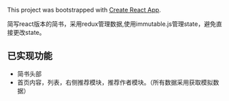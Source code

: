 This project was bootstrapped with [Create React App](https://github.com/facebook/create-react-app).

简写react版本的简书，采用redux管理数据,使用immutable.js管理state，避免直接更改state。

## 已实现功能
- 简书头部
- 首页内容，列表，右侧推荐模块，推荐作者模块。（所有数据采用获取模拟数据）